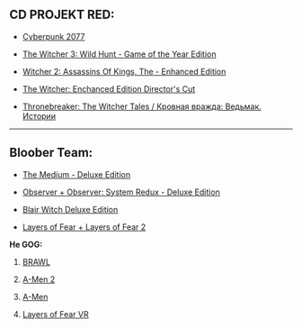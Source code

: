 
## CD PROJEKT RED:

* [Cyberpunk 2077](magnet:?xt=urn:btih:2ED1D42030BCA98D19514DA4037BBC34F43F61D1&tr=http%3A%2F%2Fbt2.t-ru.org%2Fann%3Fmagnet&dn=Cyberpunk%202077%20%5BL%5D%20%5BRUS%20%2B%20ENG%20%2B%2016%20%2F%20RUS%20%2B%20ENG%20%2B%209%5D%20(2020)%20(1.5%20Hotfix%202)%20%5BGOG%5D)

* [The Witcher 3: Wild Hunt - Game of the Year Edition](magnet:?xt=urn:btih:D62BFE5A77A65C029E8EA27B24474C2D3B6A5E9A&tr=http%3A%2F%2Fbt4.t-ru.org%2Fann%3Fmagnet&dn=The%20Witcher%203%3A%20Wild%20Hunt%20-%20Game%20of%20the%20Year%20Edition%20%2B%20Extras%20%2F%20%D0%92%D0%B5%D0%B4%D1%8C%D0%BC%D0%B0%D0%BA%203%3A%20%D0%94%D0%B8%D0%BA%D0%B0%D1%8F%20%D0%9E%D1%85%D0%BE%D1%82%D0%B0%20%5BL%5D%20%5BRUS%20%2B%20ENG%20%2B%2015%20%2F%20RUS%20%2B%20ENG%20%2B%205%5D%20(2015)%20(1.32%20%2B%2018%20DLC)%20%5BGOG)

* [Witcher 2: Assassins Of Kings, The - Enhanced Edition](magnet:?xt=urn:btih:3D38375093BE5AAB7F4D8D4FD20BF5D0C3007C06&tr=http%3A%2F%2Fbt2.t-ru.org%2Fann%3Fmagnet&dn=Witcher%202%3A%20Assassins%20Of%20Kings%2C%20The%20-%20Enhanced%20Edition%20%2F%20%D0%92%D0%B5%D0%B4%D1%8C%D0%BC%D0%B0%D0%BA%202%3A%20%D0%A3%D0%B1%D0%B8%D0%B9%D1%86%D1%8B%20%D0%BA%D0%BE%D1%80%D0%BE%D0%BB%D0%B5%D0%B9%2C%20%D0%A0%D0%B0%D1%81%D1%88%D0%B8%D1%80%D0%B5%D0%BD%D0%BD%D0%BE%D0%B5%20%D0%B8%D0%B7%D0%B4%D0%B0%D0%BD%D0%B8%D0%B5%20%5BL%5D%20%5BRUS%20%2F%20ENG%20%2F%20MULTI14%5D%20(3.4.0.25)%20(2012)%20%5BGO)

* [The Witcher: Enchanced Edition Director's Cut](magnet:?xt=urn:btih:CA3A447C295961F03B4AE042D0D00B4BB70AE0D0&tr=http%3A%2F%2Fbt2.t-ru.org%2Fann%3Fmagnet&dn=The%20Witcher%3A%20Enchanced%20Edition%20Director's%20Cut%20%5BL%5D%20%5BRUS%7CMULTI3%5D%20(2008)%20%5BGOG%5D)

* [Thronebreaker: The Witcher Tales / Кровная вражда: Ведьмак. Истории](magnet:?xt=urn:btih:3F683A0BFDB7371D6AE152081670414E0CD40057&tr=http%3A%2F%2Fbt4.t-ru.org%2Fann%3Fmagnet&dn=Thronebreaker%3A%20The%20Witcher%20Tales%20%2F%20%D0%9A%D1%80%D0%BE%D0%B2%D0%BD%D0%B0%D1%8F%20%D0%B2%D1%80%D0%B0%D0%B6%D0%B4%D0%B0%3A%20%D0%92%D0%B5%D0%B4%D1%8C%D0%BC%D0%B0%D0%BA.%20%D0%98%D1%81%D1%82%D0%BE%D1%80%D0%B8%D0%B8%20%5BL%5D%20%5BRUS%20%2B%20ENG%20%2B%2011%20%2F%20RUS%20%2B%20ENG%5D%20(2018)%20(1.2)%20%5BGOG%5D)

---

## Bloober Team:

* [The Medium - Deluxe Edition](magnet:?xt=urn:btih:8D29F980234E9484D07123CE74DAB4AC03651BB1&tr=http%3A%2F%2Fbt3.t-ru.org%2Fann%3Fmagnet&dn=The%20Medium%20-%20Deluxe%20Edition%20%5BL%5D%20%5BRUS%20%2B%20ENG%20%2B%208%20%2F%20ENG%5D%20(2021)%20(1.0.184)%20%5BGOG%5D)

* [Observer + Observer: System Redux - Deluxe Edition](magnet:?xt=urn:btih:8CEFF7DF98AA37375F5178F21E1B9947AF57B6BB&tr=http%3A%2F%2Fbt4.t-ru.org%2Fann%3Fmagnet&dn=%5B%D0%90%D0%BD%D1%82%D0%BE%D0%BB%D0%BE%D0%B3%D0%B8%D1%8F%5D%20Observer%20%2B%20Observer%3A%20System%20Redux%20-%20Deluxe%20Edition%20%5BL%5D%20%5BRUS%20%2B%20ENG%20%2B%209%20%2F%20ENG%5D%20(2017%E2%80%942020)%20(02.07.2018%20%2F%202021.09.16%2010.04.08%20R24065)%20%5BGOG%5D)

* [Blair Witch Deluxe Edition](magnet:?xt=urn:btih:13DD4EB8DAF6F6B0A740FCE41016F07EE1FD8A92&tr=http%3A%2F%2Fbt.t-ru.org%2Fann%3Fmagnet&dn=Blair%20Witch%20Deluxe%20Edition%20%5BL%5D%20%5BRUS%20%2B%20ENG%20%2B%208%20%2F%20ENG%5D%20(2019)%20(1.04)%20%5BGOG%5D)

* [Layers of Fear + Layers of Fear 2](magnet:?xt=urn:btih:487F81EEC7369B646190F62F45FEAD84984A500A&tr=http%3A%2F%2Fbt3.t-ru.org%2Fann%3Fmagnet&dn=%5B%D0%90%D0%BD%D1%82%D0%BE%D0%BB%D0%BE%D0%B3%D0%B8%D1%8F%5D%20Layers%20of%20Fear%20%2B%20Layers%20of%20Fear%202%20%5BL%5D%20%5BRUS%20%2B%20ENG%20%2B%20*%20%2F%20ENG%5D%20(2016%E2%80%942019)%20(1.1.0%20%2B%201%20DLC%20%2F%201.00)%20%5BGOG%5D)

**Не GOG:**
1. [BRAWL](magnet:?xt=urn:btih:CCB9FAB8E51AF2F0D1D4D9A7E74CE579943C1156&tr=http%3A%2F%2Fbt.t-ru.org%2Fann%3Fmagnet&dn=Brawl%20%5BP%5D%20%5BRUS%20%2B%20ENG%20%2B%2011%20%2F%20ENG%20%2B%201%5D%20(2015))

2. [A-Men 2](magnet:?xt=urn:btih:1C473D8CBC4F4813FDF373B7854DEB195602099C&tr=http%3A%2F%2Fbt3.t-ru.org%2Fann%3Fmagnet&dn=A-Men%202%20%5BP%5D%20%5BRUS%20%2F%20ENG%20%2F%20MULTI7%5D%20(2015)%20(1.0.2.9u2))

3. [A-Men](magnet:?xt=urn:btih:314ABB254A80144AF8D7B93C1A5B419C6B3BE51B&tr=http%3A%2F%2Fbt4.t-ru.org%2Fann%3Fmagnet&dn=A-Men%20%5BP%5D%20%5BENG%20%2F%20ENG%5D%20(2014)%20%5BScene%5D)

4. [Layers of Fear VR](magnet:?xt=urn:btih:A3F17AA514C218A2988DDC783355BC21560F5DE4&tr=http%3A%2F%2Fbt3.t-ru.org%2Fann%3Fmagnet&dn=Layers%20of%20Fear%20VR%20%5BP%5D%20%5BRUS%20%2B%20ENG%20%2F%20ENG%5D%20(2019%2C%20VR%20Only)%20(4477687)%20%5BPortable%5D)